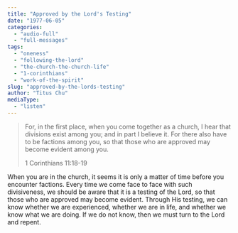 ```yaml
---
title: "Approved by the Lord's Testing"
date: "1977-06-05"
categories: 
  - "audio-full"
  - "full-messages"
tags: 
  - "oneness"
  - "following-the-lord"
  - "the-church-the-church-life"
  - "1-corinthians"
  - "work-of-the-spirit"
slug: "approved-by-the-lords-testing"
author: "Titus Chu"
mediaType: 
  - "listen"
---
```


> For, in the first place, when you come together as a church, I hear that divisions exist among you; and in part I believe it. For there also have to be factions among you, so that those who are approved may become evident among you.
> 
> 1 Corinthians 11:18-19

When you are in the church, it seems it is only a matter of time before you encounter factions. Every time we come face to face with such divisiveness, we should be aware that it is a testing of the Lord, so that those who are approved may become evident. Through His testing, we can know whether we are experienced, whether we are in life, and whether we know what we are doing. If we do not know, then we must turn to the Lord and repent.
